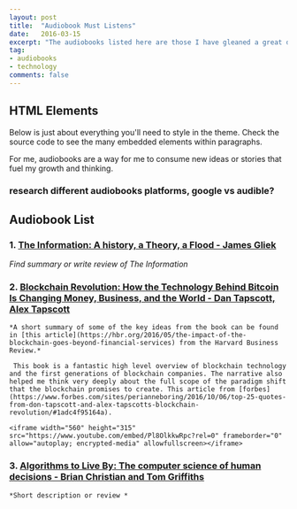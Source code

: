 ```yaml
---
layout: post
title:  "Audiobook Must Listens"
date:   2016-03-15
excerpt: "The audiobooks listed here are those I have gleaned a great deal of insight and inspiration from."
tag:
- audiobooks
- technology
comments: false
---
```


## HTML Elements

Below is just about everything you'll need to style in the theme. Check the source code to see the many embedded elements within paragraphs.

For me, audiobooks are  a way for me to consume new ideas or stories that fuel my growth and thinking.

### research different audiobooks platforms, google vs audible?


## Audiobook List

### 1. [The Information: A history, a Theory, a Flood - James Gliek](https://en.wikipedia.org/wiki/The_Information:_A_History,_a_Theory,_a_Flood)

*Find summary or write review of The Information*

### 2. [Blockchain Revolution: How the Technology Behind Bitcoin Is Changing Money, Business, and the World - Dan Tapscott, Alex Tapscott](http://blockchain-revolution.com/)

    *A short summary of some of the key ideas from the book can be found in [this article](https://hbr.org/2016/05/the-impact-of-the-blockchain-goes-beyond-financial-services) from the Harvard Business Review.*

     This book is a fantastic high level overview of blockchain technology and the first generations of blockchain companies. The narrative also helped me think very deeply about the full scope of the paradigm shift that the blockchain promises to create. This article from [forbes](https://www.forbes.com/sites/perianneboring/2016/10/06/top-25-quotes-from-don-tapscott-and-alex-tapscotts-blockchain-revolution/#1adc4f95164a).

    <iframe width="560" height="315" src="https://www.youtube.com/embed/Pl8OlkkwRpc?rel=0" frameborder="0" allow="autoplay; encrypted-media" allowfullscreen></iframe>


### 3. [Algorithms to Live By: The computer science of human decisions - Brian Christian and Tom Griffiths](http://algorithmstoliveby.com/)

    *Short description or review *     
